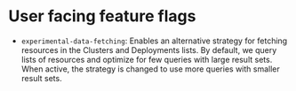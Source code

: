 # User facing feature flags

- `experimental-data-fetching`: Enables an alternative strategy for fetching resources in the Clusters and Deployments lists. By default, we query lists of resources and optimize for few queries with large result sets. When active, the strategy is changed to use more queries with smaller result sets.
